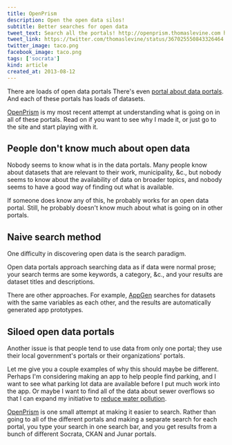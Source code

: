 ```yaml
---
title: OpenPrism
description: Open the open data silos!
subtitle: Better searches for open data
tweet_text: Search all the portals! http://openprism.thomaslevine.com http://thomaslevine.com/!/openprism @CKANproject @junar @socrata #opendata
tweet_link: https://twitter.com/thomaslevine/status/367025550843326464
twitter_image: taco.png
facebook_image: taco.png
tags: ['socrata']
kind: article
created_at: 2013-08-12
---
```

There are loads of open data portals
There's even [portal about data portals](http://datacatalogs.org).
And each of these portals has loads of datasets.

[OpenPrism](http://openprism.thomaslevine.com) is my most recent
attempt at understanding what is going on in all of these portals.
Read on if you want to see why I made it, or just go to the site
and start playing with it.

## People don't know much about open data
Nobody seems to know what is in the data portals.
Many people know about datasets that are relevant to their work,
municipality, &c., but nobody seems to know about the availability of
data on broader topics, and nobody seems to have a good way of
finding out what is available.

If someone does know any of this, he probably works for an open data
portal. Still, he probably doesn't know much about what is going on in
other portals.

## Naive search method
One difficulty in discovering open data is the search paradigm.

Open data portals approach searching data as if data were normal prose;
your search terms are some keywords, a category, &c., and your results are
dataset titles and descriptions.

There are other approaches.
For example, [AppGen](http://www.appgen.me/)
searches for datasets with the same variables as each other,
and the results are automatically generated app prototypes.

## Siloed open data portals
Another issue is that people tend to use data from only one portal;
they use their local government's portals or their organizations' portals.

Let me give you a couple examples of why this should maybe be different.
Perhaps I'm considering making an app to help people find parking, and
I want to see what parking lot data are available before I put much work
into the app.
Or maybe I want to find all of the data about sewer overflows so that I
can expand my initiative to [reduce water pollution](http://dontflush.me).

[OpenPrism](http://openprism.thomaslevine.com) is one small attempt
at making it easier to search. Rather than going to all of the different
portals and making a separate search for each portal, you type your
search in one search bar, and you get results from a bunch of different
Socrata, CKAN and Junar portals.
